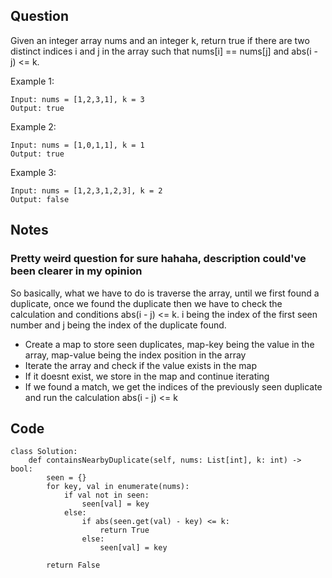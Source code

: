
## Question
Given an integer array nums and an integer k, return true if there are two distinct indices i and j in the array such that nums[i] == nums[j] and abs(i - j) <= k.

Example 1:
```
Input: nums = [1,2,3,1], k = 3
Output: true
```

Example 2:
```
Input: nums = [1,0,1,1], k = 1
Output: true
```

Example 3:
```
Input: nums = [1,2,3,1,2,3], k = 2
Output: false
```

## Notes
### Pretty weird question for sure hahaha, description could've been clearer in my opinion

So basically, what we have to do is traverse the array, until we first found a duplicate, once we found the duplicate then we have to check the calculation and conditions abs(i - j) <= k. i being the index of the first seen number and j being the index of the duplicate found. 

- Create a map to store seen duplicates, map-key being the value in the array, map-value being the index position in the array
- Iterate the array and check if the value exists in the map
- If it doesnt exist, we store in the map and continue iterating
- If we found a match, we get the indices of the previously seen duplicate and run the calculation abs(i - j) <= k


## Code
```
class Solution:
    def containsNearbyDuplicate(self, nums: List[int], k: int) -> bool:
        seen = {}
        for key, val in enumerate(nums):
            if val not in seen:
                seen[val] = key
            else:
                if abs(seen.get(val) - key) <= k:
                    return True
                else:
                    seen[val] = key
        
        return False
```
